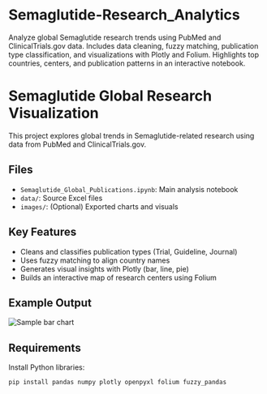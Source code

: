 # Semaglutide-Research_Analytics
Analyze global Semaglutide research trends using PubMed and ClinicalTrials.gov data. Includes data cleaning, fuzzy matching, publication type classification, and visualizations with Plotly and Folium. Highlights top countries, centers, and publication patterns in an interactive notebook.
# Semaglutide Global Research Visualization

This project explores global trends in Semaglutide-related research using data from PubMed and ClinicalTrials.gov.

##  Files

- `Semaglutide_Global_Publications.ipynb`: Main analysis notebook
- `data/`: Source Excel files
- `images/`: (Optional) Exported charts and visuals

##  Key Features

- Cleans and classifies publication types (Trial, Guideline, Journal)
- Uses fuzzy matching to align country names
- Generates visual insights with Plotly (bar, line, pie)
- Builds an interactive map of research centers using Folium

##  Example Output

![Sample bar chart](images/sample_chart.png)

##  Requirements

Install Python libraries:

```bash
pip install pandas numpy plotly openpyxl folium fuzzy_pandas
